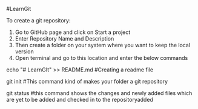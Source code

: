 #LearnGit 

To create a git repository:
1. Go to GitHub page and click on Start a project
2. Enter Repository Name and Description
3. Then create a folder on your system where you want to keep the local version
4. Open terminal and go to this location and enter the below commands

echo  "# LearnGIt" >> README.md
#Creating a readme file

git init
#This command kind of makes your folder a git repository

git status
#this command shows the changes and newly added files which are yet to be added and checked in to the repositoryadded

